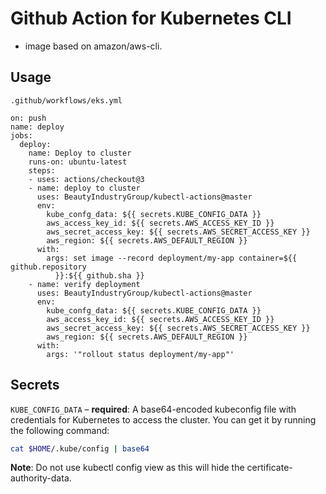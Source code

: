 # Github Action for Kubernetes CLI

-  image based on amazon/aws-cli.

## Usage

`.github/workflows/eks.yml`

```hcl
on: push
name: deploy
jobs:
  deploy:
    name: Deploy to cluster
    runs-on: ubuntu-latest
    steps:
    - uses: actions/checkout@3
    - name: deploy to cluster
      uses: BeautyIndustryGroup/kubectl-actions@master
      env:
        kube_confg_data: ${{ secrets.KUBE_CONFIG_DATA }}
        aws_access_key_id: ${{ secrets.AWS_ACCESS_KEY_ID }}
        aws_secret_access_key: ${{ secrets.AWS_SECRET_ACCESS_KEY }}
        aws_region: ${{ secrets.AWS_DEFAULT_REGION }}
      with:
        args: set image --record deployment/my-app container=${{ github.repository
          }}:${{ github.sha }}
    - name: verify deployment
      uses: BeautyIndustryGroup/kubectl-actions@master
      env:
        kube_confg_data: ${{ secrets.KUBE_CONFIG_DATA }}
        aws_access_key_id: ${{ secrets.AWS_ACCESS_KEY_ID }}
        aws_secret_access_key: ${{ secrets.AWS_SECRET_ACCESS_KEY }}
        aws_region: ${{ secrets.AWS_DEFAULT_REGION }}
      with:
        args: '"rollout status deployment/my-app"'
```

## Secrets

`KUBE_CONFIG_DATA` – **required**: A base64-encoded kubeconfig file with credentials for Kubernetes to access the cluster. You can get it by running the following command:

```bash
cat $HOME/.kube/config | base64
```

**Note**: Do not use kubectl config view as this will hide the certificate-authority-data.
